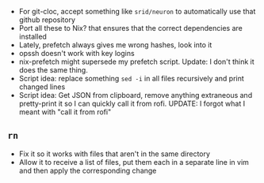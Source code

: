 * For git-cloc, accept something like `srid/neuron` to automatically use that github repository
* Port all these to Nix? that ensures that the correct dependencies are installed
* Lately, prefetch always gives me wrong hashes, look into it
* opssh doesn't work with key logins
* nix-prefetch might supersede my prefetch script. Update: I don't think it does the same thing.
* Script idea: replace something `sed -i` in all files recursively and print changed lines
* Script idea: Get JSON from clipboard, remove anything extraneous and pretty-print it so I can quickly call it from rofi. UPDATE: I forgot what I meant with "call it from rofi"

## `rn`
* Fix it so it works with files that aren't in the same directory
* Allow it to receive a list of files, put them each in a separate line in vim and then apply the corresponding change
